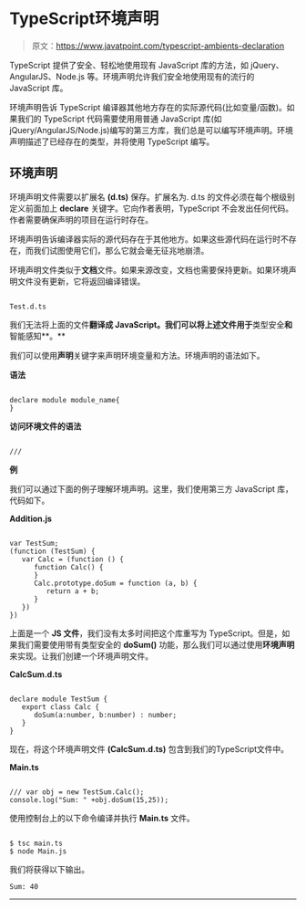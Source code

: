 # TypeScript环境声明

> 原文：<https://www.javatpoint.com/typescript-ambients-declaration>

TypeScript 提供了安全、轻松地使用现有 JavaScript 库的方法，如 jQuery、AngularJS、Node.js 等。环境声明允许我们安全地使用现有的流行的 JavaScript 库。

环境声明告诉 TypeScript 编译器其他地方存在的实际源代码(比如变量/函数)。如果我们的 TypeScript 代码需要使用用普通 JavaScript 库(如 jQuery/AngularJS/Node.js)编写的第三方库，我们总是可以编写环境声明。环境声明描述了已经存在的类型，并将使用 TypeScript 编写。

## 环境声明

环境声明文件需要以扩展名 **(d.ts)** 保存。扩展名为. d.ts 的文件必须在每个根级别定义前面加上 **declare** 关键字。它向作者表明，TypeScript 不会发出任何代码。作者需要确保声明的项目在运行时存在。

环境声明告诉编译器实际的源代码存在于其他地方。如果这些源代码在运行时不存在，而我们试图使用它们，那么它就会毫无征兆地崩溃。

环境声明文件类似于**文档**文件。如果来源改变，文档也需要保持更新。如果环境声明文件没有更新，它将返回编译错误。

```

Test.d.ts

```

我们无法将上面的文件**翻译成 JavaScript。我们可以将上述文件用于**类型安全**和**智能感知**。**

我们可以使用**声明**关键字来声明环境变量和方法。环境声明的语法如下。

**语法**

```

declare module module_name{
}

```

**访问环境文件的语法**

```

/// 
```

**例**

我们可以通过下面的例子理解环境声明。这里，我们使用第三方 JavaScript 库，代码如下。

**Addition.js**

```

var TestSum;  
(function (TestSum) {  
   var Calc = (function () { 
      function Calc() { 
      } 
      Calc.prototype.doSum = function (a, b) {
         return a + b;
      }
   })
})

```

上面是一个 **JS 文件**，我们没有太多时间把这个库重写为 TypeScript。但是，如果我们需要使用带有类型安全的 **doSum()** 功能，那么我们可以通过使用**环境声明**来实现。让我们创建一个环境声明文件。

**CalcSum.d.ts**

```

declare module TestSum { 
   export class Calc { 
      doSum(a:number, b:number) : number; 
   }
}

```

现在，将这个环境声明文件 **(CalcSum.d.ts)** 包含到我们的TypeScript文件中。

**Main.ts**

```

/// var obj = new TestSum.Calc(); 
console.log("Sum: " +obj.doSum(15,25)); 
```

使用控制台上的以下命令编译并执行 **Main.ts** 文件。

```

$ tsc main.ts
$ node Main.js

```

我们将获得以下输出。

```
Sum: 40

```

* * *